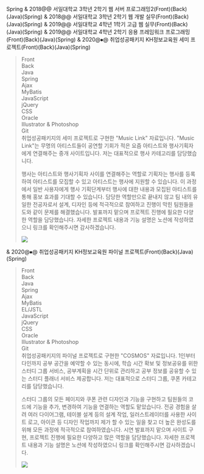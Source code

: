 Spring
& 2018@@ 서일대학교 3학년 2학기 웹 서버 프로그래밍2(Front)(Back)(Java)(Spring)
& 2018@@ 서일대학교 3학년 2학기 웹 개발 실무(Front)(Back)(Java)(Spring)
& 2019@@ 서일대학교 4학년 1학기 고급 웹 실무(Front)(Back)(Java)(Spring)
& 2019@@ 서일대학교 4학년 2학기 응용 프레임워크 프로그래밍(Front)(Back)(Java)(Spring)
& 2020@⦁@ 취업성공패키지 KH정보교육원 세미 프로젝트(Front)(Back)(Java)(Spring)
> <div class="small-tag tp-tag">Front</div><div class="small-tag tp-tag">Back</div><div class="small-tag pl-tag">Java</div><div class="small-tag pl-tag">Spring</div><div class="small-tag pl-tag">Ajax</div><div class="small-tag pl-tag">MyBatis</div><div class="small-tag pl-tag">JavaScript</div><div class="small-tag pl-tag">jQuery</div><div class="small-tag pl-tag">CSS</div><div class="small-tag pl-tag">Oracle</div><div class="small-tag pl-tag">Illustrator & Photoshop</div><div class="small-tag pl-tag">Git</div>
> 취업성공패키지의 세미 프로젝트로 구현한 "Music Link" 자료입니다.
> "Music Link"는 무명의 아티스트들이 공연할 기회가 적은 요즘 아티스트와 행사기획자에게 연결해주는 중개 사이트입니다.
> 저는 대표적으로 행사 카테고리를 담당했습니다.
> 
> 
> 행사는 아티스트와 행사기획자 사이를 연결해주는 역할로 기획자는 행사를 등록하여 아티스트를 모집할 수 있고 아티스트는 행사에 지원할 수 있습니다. 이 과정에서 일반 사용자에게 행사 기획단계부터 행사에 대한 내용과 모집된 아티스트를 통해 홍보 효과를 기대할 수 있습니다.
> 담당한 역할만으로 끝내지 않고 팀 내의 유일한 전공자로서 설계, 디자인 등에 적극적으로 참여하고 진행이 막힌 팀원들을 도와 같이 문제를 해결했습니다. 발표까지 맡으며 프로젝트 진행에 필요한 다양한 역할을 담당했습니다.
> 자세한 프로젝트 내용과 기능 설명은 노션에 작성하였으니 <span class="modal-link" onclick="window.open('https://www.notion.so/Music-Link-10911a6bbdf245f6a9f456dfa876d6d1')">링크</span>를 확인해주시면 감사하겠습니다.
> <div class="modal-img-block"><div class="modal-img one-block"><img src="resources/img/hashtag/spr_2.png"/></div></div>
& 2020@⦁@ 취업성공패키지 KH정보교육원 파이널 프로젝트(Front)(Back)(Java)(Spring)
> <div class="small-tag tp-tag">Front</div><div class="small-tag tp-tag">Back</div><div class="small-tag pl-tag">Java</div><div class="small-tag pl-tag">Spring</div><div class="small-tag pl-tag">Ajax</div><div class="small-tag pl-tag">MyBatis</div><div class="small-tag pl-tag">EL/JSTL</div><div class="small-tag pl-tag">JavaScript</div><div class="small-tag pl-tag">jQuery</div><div class="small-tag pl-tag">CSS</div><div class="small-tag pl-tag">Oracle</div><div class="small-tag pl-tag">Illustrator & Photoshop</div><div class="small-tag pl-tag">Git</div>
> 취업성공패키지의 파이널 프로젝트로 구현한 "COSMOS" 자료입니다.
> 1인부터 다인까지 공부 공간을 예약할 수 있는 동시에, 학습 시간 확보 및 정보공유를 위한 스터디 그룹 서비스, 공부계획을 시간 단위로 관리하고 공부 정보를 공유할 수 있는 스터디 플래너 서비스 제공합니다.
> 저는 대표적으로 스터디 그룹, 쿠폰 카테고리를 담당했습니다.
> 
> 
> 스터디 그룹의 모든 페이지와 쿠폰 관련 디자인과 기능을 구현하고 팀원들의 코드에 기능을 추가, 변경하여 기능을 연결하는 역할도 맡았습니다.
> 전공 경험을 살려 여러 다이어그램, 테이블 설계 등의 설계 작업, 일러스트레이터를 사용한 사이트 로고, 아이콘 등 디자인 작업까지 제가 할 수 있는 일을 찾고 더 높은 완성도를 위해 모든 과정에 적극적으로 참여하였습니다. 시연 발표까지 맡으며 사이트 구현, 프로젝트 진행에 필요한 다양하고 많은 역할을 담당했습니다.
> 자세한 프로젝트 내용과 기능 설명은 노션에 작성하였으니 <span class="modal-link" onclick="window.open('https://www.notion.so/COSMOS-e0e178da46334ba4a1aff0dbcd06283d')">링크</span>를 확인해주시면 감사하겠습니다.
> <div class="modal-img-block"><div class="modal-img one-block"><img src="resources/img/hashtag/spr_3.png"/></div></div>